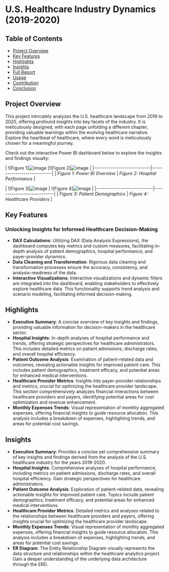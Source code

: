 # U.S. Healthcare Industry Dynamics (2019-2020)

## Table of Contents
- [Project Overview](#project-overview)
- [Key Features](#key-features)
- [Highlights](#highlights)
- [Insights](#insights)
- [Full Report](#full-report)
- [Usage](#usage)
- [Contribution](#contribution)
- [Conclusion](#conclusion)

## Project Overview
This project intricately analyzes the U.S. healthcare landscape from 2019 to 2020, offering profound insights into key facets of the industry. It is meticulously designed, with each page unfolding a different chapter, providing valuable learnings within the evolving healthcare narrative. Explore the heartbeat of healthcare, where every word is meticulously chosen for a meaningful journey.

Check out the interactive Power BI dashboard below to explore the insights and findings visually:

| ![Figure 1]![image](https://github.com/user-attachments/assets/ee8f82b3-4aa5-4027-97d2-e65d29b838ff)
 |![Figure 2]![image](https://github.com/user-attachments/assets/5f3839b7-5c65-4688-859c-603f4dbda5c2)
 |
|----------------------------|----------------------------|
| *Figure 1: Power BI Overview* | *Figure 2: Hospital Performance* |

| ![Figure 3]![image](https://github.com/user-attachments/assets/87b1200a-2daa-491e-b712-899c66c35a5c)
 | ![Figure 4]![image](https://github.com/user-attachments/assets/3d18a7da-f9eb-4aa7-ad70-9cea2ffdd7a9)
 |
|----------------------------|----------------------------|
| *Figure 3: Patient Demographics* | *Figure 4: Healthcare Providers* |


## Key Features
### Unlocking Insights for Informed Healthcare Decision-Making
- **DAX Calculations**: Utilizing DAX (Data Analysis Expressions), the dashboard computes key metrics and custom measures, facilitating in-depth analysis of patient demographics, hospital performance, and payer-provider dynamics.
- **Data Cleaning and Transformation**: Rigorous data cleaning and transformation processes ensure the accuracy, consistency, and analysis-readiness of the data.
- **Interactive Visualizations**: Interactive visualizations and dynamic filters are integrated into the dashboard, enabling stakeholders to effectively explore healthcare data. This functionality supports trend analysis and scenario modeling, facilitating informed decision-making.

## Highlights
- **Executive Summary**: A concise overview of key insights and findings, providing valuable information for decision-makers in the healthcare sector.
- **Hospital Insights**: In-depth analyses of hospital performance and trends, offering strategic perspectives for healthcare administrators. This includes detailed metrics on patient admissions, discharge rates, and overall hospital efficiency.
- **Patient Outcome Analysis**: Examination of patient-related data and outcomes, revealing actionable insights for improved patient care. This includes patient demographics, treatment efficacy, and potential areas for enhanced medical interventions.
- **Healthcare Provider Metrics**: Insights into payer-provider relationships and metrics, crucial for optimizing the healthcare provider landscape. This section comprehensively analyzes financial interactions between healthcare providers and payers, identifying potential areas for cost optimization and revenue enhancement.
- **Monthly Expenses Trends**: Visual representation of monthly aggregated expenses, offering financial insights to guide resource allocation. This analysis includes a breakdown of expenses, highlighting trends, and areas for potential cost savings.

## Insights
- **Executive Summary**: Provides a concise yet comprehensive summary of key insights and findings derived from the analysis of the U.S. healthcare industry for the years 2019-2020.
- **Hospital Insights**: Comprehensive analyses of hospital performance, including metrics on patient admissions, discharge rates, and overall hospital efficiency. Gain strategic perspectives for healthcare administrators.
- **Patient Outcome Analysis**: Exploration of patient-related data, revealing actionable insights for improved patient care. Topics include patient demographics, treatment efficacy, and potential areas for enhanced medical interventions.
- **Healthcare Provider Metrics**: Detailed metrics and analyses related to the relationships between healthcare providers and payers, offering insights crucial for optimizing the healthcare provider landscape.
- **Monthly Expenses Trends**: Visual representation of monthly aggregated expenses, offering financial insights to guide resource allocation. This analysis includes a breakdown of expenses, highlighting trends, and areas for potential cost savings.
- **ER Diagram**: The Entity Relationship Diagram visually represents the data structure and relationships within the healthcare analytics project. Gain a deeper understanding of the underlying data architecture through the ERD.





